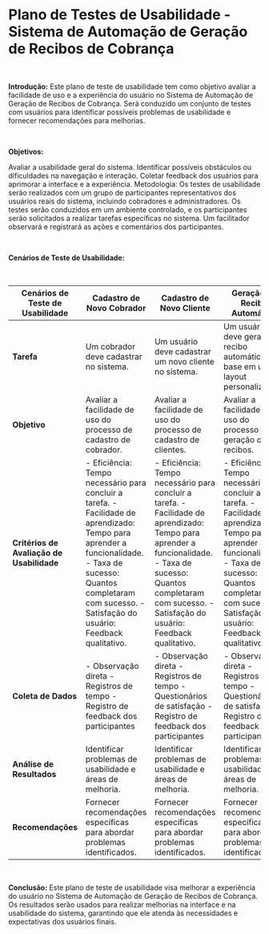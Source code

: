 # Plano de Testes de Usabilidade - Sistema de Automação de Geração de Recibos de Cobrança

<br>

**Introdução:** Este plano de teste de usabilidade tem como objetivo avaliar a facilidade de uso e a experiência do usuário no Sistema de Automação de Geração de Recibos de Cobrança. Será conduzido um conjunto de testes com usuários para identificar possíveis problemas de usabilidade e fornecer recomendações para melhorias.

<br>

**Objetivos:**

Avaliar a usabilidade geral do sistema.
Identificar possíveis obstáculos ou dificuldades na navegação e interação.
Coletar feedback dos usuários para aprimorar a interface e a experiência.
Metodologia:
Os testes de usabilidade serão realizados com um grupo de participantes representativos dos usuários reais do sistema, incluindo cobradores e administradores. Os testes serão conduzidos em um ambiente controlado, e os participantes serão solicitados a realizar tarefas específicas no sistema. Um facilitador observará e registrará as ações e comentários dos participantes.

<br>

**Cenários de Teste de Usabilidade:**

<br>

| **Cenários de Teste de Usabilidade** | **Cadastro de Novo Cobrador** | **Cadastro de Novo Cliente**  | **Geração de Recibo Automático**  | **Personalização de Layout**  | **Visualização e Revisão de Recibos**  |
|---|---|---|---|---| --- |
| **Tarefa**  | Um cobrador deve cadastrar no sistema. | Um usuário deve cadastrar um novo cliente no sistema.  | Um usuário deve gerar um recibo automático com base em um layout personalizado.  | Um usuário deve criar um novo layout personalizado para requisitos específicos.  | Um usuário deve visualizar um recibo gerado e fazer uma revisão antes da emissão.  |
| **Objetivo** | Avaliar a facilidade de uso do processo de cadastro de cobrador.  | Avaliar a facilidade de uso do processo de cadastro de clientes.  | Avaliar a facilidade de uso do processo de geração de recibos.  | Avaliar a facilidade de uso do sistema na personalização de layouts.  | Avaliar a facilidade de uso na revisão de recibos.  |
| **Critérios de Avaliação de Usabilidade**  | - Eficiência: Tempo necessário para concluir a tarefa.  - Facilidade de aprendizado: Tempo para aprender a funcionalidade.  - Taxa de sucesso: Quantos completaram com sucesso.  - Satisfação do usuário: Feedback qualitativo. |- Eficiência: Tempo necessário para concluir a tarefa.  - Facilidade de aprendizado: Tempo para aprender a funcionalidade.  - Taxa de sucesso: Quantos completaram com sucesso.  - Satisfação do usuário: Feedback qualitativo.  | - Eficiência: Tempo necessário para concluir a tarefa.  - Facilidade de aprendizado: Tempo para aprender a funcionalidade.  - Taxa de sucesso: Quantos completaram com sucesso.  - Satisfação do usuário: Feedback qualitativo.  | - Eficiência: Tempo necessário para concluir a tarefa.  - Facilidade de aprendizado: Tempo para aprender a funcionalidade.  - Taxa de sucesso: Quantos completaram com sucesso.  - Satisfação do usuário: Feedback qualitativo.  | - Eficiência: Tempo necessário para concluir a tarefa.  - Facilidade de aprendizado: Tempo para aprender a funcionalidade.  - Taxa de sucesso: Quantos completaram com sucesso.  - Satisfação do usuário: Feedback qualitativo.  |
| **Coleta de Dados**  | - Observação direta  - Registros de tempo - Registro de feedback dos participantes |- Observação direta  - Registros de tempo  - Questionários de satisfação  - Registro de feedback dos participantes  | - Observação direta  - Registros de tempo  - Questionários de satisfação  - Registro de feedback dos participantes  | - Observação direta  - Registros de tempo  - Questionários de satisfação  - Registro de feedback dos participantes  | - Observação direta  - Registros de tempo  - Questionários de satisfação  - Registro de feedback dos participantes  |
| **Análise de Resultados**  | Identificar problemas de usabilidade e áreas de melhoria. |Identificar problemas de usabilidade e áreas de melhoria.  | Identificar problemas de usabilidade e áreas de melhoria.  | Identificar problemas de usabilidade e áreas de melhoria.  | Identificar problemas de usabilidade e áreas de melhoria.  |
| **Recomendações**  | Fornecer recomendações específicas para abordar problemas identificados. | Fornecer recomendações específicas para abordar problemas identificados.  | Fornecer recomendações específicas para abordar problemas identificados.  | Fornecer recomendações específicas para abordar problemas identificados.  | Fornecer recomendações específicas para abordar problemas identificados.  |

<br>

**Conclusão:**
Este plano de teste de usabilidade visa melhorar a experiência do usuário no Sistema de Automação de Geração de Recibos de Cobrança. Os resultados serão usados para realizar melhorias na interface e na usabilidade do sistema, garantindo que ele atenda às necessidades e expectativas dos usuários finais.
